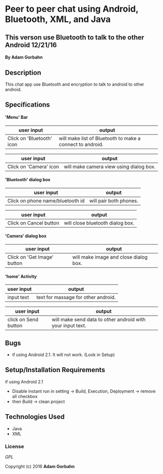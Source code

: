 # Peer to peer chat using Android, Bluetooth, XML, and Java

## This verson use Bluetooth to talk to the other Android  12/21/16

#### By **Adam Gorbahn**

## Description
This chat app use Bluetooth and encryption to talk to android to other android.

## Specifications

#### 'Menu' Bar

user input      | output
--------------- | -------------
Click on 'Bluetooth' icon | will make list of Bluetooth to make a connect to android.  

user input      | output
--------------- | -------------
Click on 'Camera' icon | will make camera view using dialog box. 

#### 'Bluetooth' dialog box

user input     | output
--------------- | -------------
Click on phone name/bluetooth id | will pair both phones.


user input    | output
--------------- | -------------
Click on Cancel button | will close bluetooth dialog box.

#### 'Camera' dialog box

user input    | output
--------------- | -------------
Click on 'Get Image' button | will make image and close dialog box.



#### 'home' Activity

user input                       | output
-------------------------------- | -------------
input text | text for massage for other android.

user input          | output
---------------------|-----------------
click on Send button |  will make send data to other android with your input text.


## Bugs
* if using Android 2.1. It will not work. (Look in Setup)

## Setup/Installation Requirements

if using Android 2.1
* Disable instant run in setting -> Build, Execution, Deployment -> remove all checkbox
* then Build -> clean project

## Technologies Used

* Java
* XML

### License

*GPL*

Copyright (c) 2016 **Adam Gorbahn**
